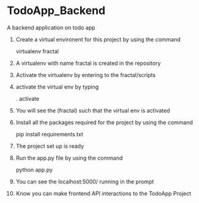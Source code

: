 # TodoApp_Backend
A backend application on todo app


1) Create a virtual environent for this project by using the command 

	virtualenv fractal


2) A virtualenv with name fractal is created in the repository
3) Activate the virtualenv by entering to the fractal/scripts
4) activate the virtual env by typing 
	
	. activate

5) You will see the (fractal) such that the virtual env is activated
6) Install all the packages required for the project by using the command

	pip install requirements.txt

7) The project set up is ready

8) Run the app.py file by using the command

	python app.py

9) You can see the localhost:5000/  running in the prompt

10) Know you can make frontend API interactions to the TodoApp  Project



